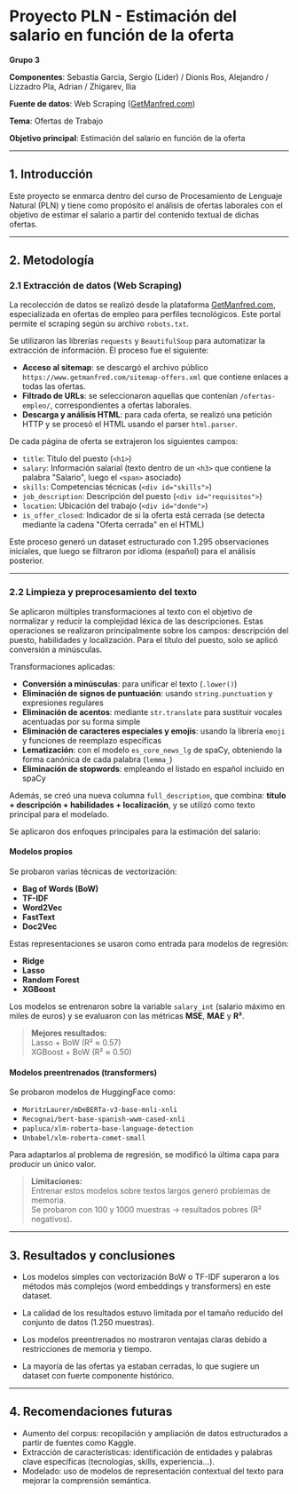 # Proyecto PLN - Estimación del salario en función de la oferta

**Grupo 3**  

**Componentes**: Sebastia Garcia, Sergio (Lider) / Dionis Ros, Alejandro / Lizzadro Pla, Adrian / Zhigarev, Ilia

**Fuente de datos**: Web Scraping ([GetManfred.com](https://www.getmanfred.com/))  

**Tema**: Ofertas de Trabajo  

**Objetivo principal**: Estimación del salario en función de la oferta  

---

## 1. Introducción

Este proyecto se enmarca dentro del curso de Procesamiento de Lenguaje Natural (PLN) y tiene como propósito el análisis de ofertas laborales con el objetivo de estimar el salario a partir del contenido textual de dichas ofertas.

---

## 2. Metodología

### 2.1 Extracción de datos (Web Scraping)

La recolección de datos se realizó desde la plataforma [GetManfred.com](https://www.getmanfred.com), especializada en ofertas de empleo para perfiles tecnológicos. Este portal permite el scraping según su archivo `robots.txt`.

Se utilizaron las librerías `requests` y `BeautifulSoup` para automatizar la extracción de información. El proceso fue el siguiente:

- **Acceso al sitemap**: se descargó el archivo público `https://www.getmanfred.com/sitemap-offers.xml` que contiene enlaces a todas las ofertas.
- **Filtrado de URLs**: se seleccionaron aquellas que contenían `/ofertas-empleo/`, correspondientes a ofertas laborales.
- **Descarga y análisis HTML**: para cada oferta, se realizó una petición HTTP y se procesó el HTML usando el parser `html.parser`.

De cada página de oferta se extrajeron los siguientes campos:

- `title`: Título del puesto (`<h1>`)
- `salary`: Información salarial (texto dentro de un `<h3>` que contiene la palabra "Salario", luego el `<span>` asociado)
- `skills`: Competencias técnicas (`<div id="skills">`)
- `job_description`: Descripción del puesto (`<div id="requisitos">`)
- `location`: Ubicación del trabajo (`<div id="donde">`)
- `is_offer_closed`: Indicador de si la oferta está cerrada (se detecta mediante la cadena "Oferta cerrada" en el HTML)

Este proceso generó un dataset estructurado con 1.295 observaciones iniciales, que luego se filtraron por idioma (español) para el análisis posterior.

---

### 2.2 Limpieza y preprocesamiento del texto

Se aplicaron múltiples transformaciones al texto con el objetivo de normalizar y reducir la complejidad léxica de las descripciones. Estas operaciones se realizaron principalmente sobre los campos: descripción del puesto, habilidades y localización. Para el título del puesto, solo se aplicó conversión a minúsculas.

Transformaciones aplicadas:

- **Conversión a minúsculas**: para unificar el texto (`.lower()`)
- **Eliminación de signos de puntuación**: usando `string.punctuation` y expresiones regulares
- **Eliminación de acentos**: mediante `str.translate` para sustituir vocales acentuadas por su forma simple
- **Eliminación de caracteres especiales y emojis**: usando la librería `emoji` y funciones de reemplazo específicas
- **Lematización**: con el modelo `es_core_news_lg` de spaCy, obteniendo la forma canónica de cada palabra (`lemma_`)
- **Eliminación de stopwords**: empleando el listado en español incluido en spaCy

Además, se creó una nueva columna `full_description`, que combina: **título + descripción + habilidades + localización**, y se utilizó como texto principal para el modelado.

Se aplicaron dos enfoques principales para la estimación del salario:

#### Modelos propios

Se probaron varias técnicas de vectorización:

- **Bag of Words (BoW)**
- **TF-IDF**
- **Word2Vec**
- **FastText**
- **Doc2Vec**

Estas representaciones se usaron como entrada para modelos de regresión:

- **Ridge**
- **Lasso**
- **Random Forest**
- **XGBoost**

Los modelos se entrenaron sobre la variable `salary_int` (salario máximo en miles de euros) y se evaluaron con las métricas **MSE**, **MAE** y **R²**.

> **Mejores resultados:**  
> Lasso + BoW (R² ≈ 0.57)  
> XGBoost + BoW (R² ≈ 0.50)

#### Modelos preentrenados (transformers)

Se probaron modelos de HuggingFace como:

- `MoritzLaurer/mDeBERTa-v3-base-mnli-xnli`
- `Recognai/bert-base-spanish-wwm-cased-xnli`
- `papluca/xlm-roberta-base-language-detection`
- `Unbabel/xlm-roberta-comet-small`

Para adaptarlos al problema de regresión, se modificó la última capa para producir un único valor.

> **Limitaciones:**  
> Entrenar estos modelos sobre textos largos generó problemas de memoria.  
> Se probaron con 100 y 1000 muestras → resultados pobres (R² negativos).

---

## 3. Resultados y conclusiones

- Los modelos simples con vectorización BoW o TF-IDF superaron a los métodos más complejos (word embeddings y transformers) en este dataset.

- La calidad de los resultados estuvo limitada por el tamaño reducido del conjunto de datos (1.250 muestras).

- Los modelos preentrenados no mostraron ventajas claras debido a restricciones de memoria y tiempo.

- La mayoría de las ofertas ya estaban cerradas, lo que sugiere un dataset con fuerte componente histórico.

---

## 4. Recomendaciones futuras

* Aumento del corpus: recopilación y ampliación de datos estructurados a partir de fuentes como Kaggle.
* Extracción de características: identificación de entidades y palabras clave específicas (tecnologías, skills, experiencia...).
* Modelado: uso de modelos de representación contextual del texto para mejorar la comprensión semántica.